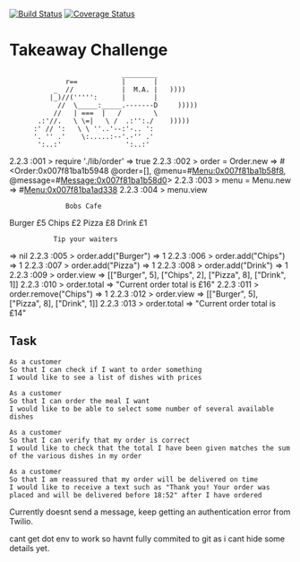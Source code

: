 [![Build Status](https://travis-ci.org/wrumble/airport_challenge.svg?branch=master)](https://travis-ci.org/wrumble/airport_challenge)
[![Coverage Status](https://coveralls.io/repos/github/makersacademy/takeaway-challenge/badge.svg?branch=wrumble)](https://coveralls.io/github/makersacademy/takeaway-challenge?branch=wrumble)

Takeaway Challenge
==================
```
                            _________
              r==           |       |
           _  //            |  M.A. |   ))))
          |_)//(''''':      |       |
            //  \_____:_____.-------D     )))))
           //   | ===  |   /        \
       .:'//.   \ \=|   \ /  .:'':./    )))))
      :' // ':   \ \ ''..'--:'-.. ':
      '. '' .'    \:.....:--'.-'' .'
       ':..:'                ':..:'

 ```

 2.2.3 :001 > require './lib/order'
  => true
 2.2.3 :002 > order = Order.new
  => #<Order:0x007f81ba1b5948 @order=[], @menu=#<Menu:0x007f81ba1b58f8>, @message=#<Message:0x007f81ba1b58d0>>
 2.2.3 :003 > menu = Menu.new
  => #<Menu:0x007f81ba1ad338>
 2.2.3 :004 > menu.view




                  Bobs Cafe


 Burger                                  £5
 Chips                                   £2
 Pizza                                   £8
 Drink                                   £1



               Tip your waiters               


  => nil
 2.2.3 :005 > order.add("Burger")
  => 1
 2.2.3 :006 > order.add("Chips")
  => 1
 2.2.3 :007 > order.add("Pizza")
  => 1
 2.2.3 :008 > order.add("Drink")
  => 1
 2.2.3 :009 > order.view
  => [["Burger", 5], ["Chips", 2], ["Pizza", 8], ["Drink", 1]]
 2.2.3 :010 > order.total
  => "Current order total is £16"
 2.2.3 :011 > order.remove("Chips")
  => 1
 2.2.3 :012 > order.view
  => [["Burger", 5], ["Pizza", 8], ["Drink", 1]]
 2.2.3 :013 > order.total
  => "Current order total is £14"

Task
-----

```
As a customer
So that I can check if I want to order something
I would like to see a list of dishes with prices

As a customer
So that I can order the meal I want
I would like to be able to select some number of several available dishes

As a customer
So that I can verify that my order is correct
I would like to check that the total I have been given matches the sum of the various dishes in my order

As a customer
So that I am reassured that my order will be delivered on time
I would like to receive a text such as "Thank you! Your order was placed and will be delivered before 18:52" after I have ordered
```

Currently doesnt send a message, keep getting an authentication error from Twilio.

cant get dot env to work so havnt fully commited to git as i cant hide some details yet.

